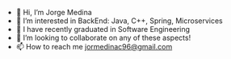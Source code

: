 - 👋 Hi, I’m Jorge Medina
- 👀 I’m interested in BackEnd: Java, C++, Spring, Microservices
- 🌱 I have recently graduated in Software Engineering
- 💞️ I’m looking to collaborate on any of these aspects!
- 📫 How to reach me jormedinac96@gmail.com

<!---
Jomedi/Jomedi is a ✨ special ✨ repository because its `README.md` (this file) appears on your GitHub profile.
You can click the Preview link to take a look at your changes.
--->
